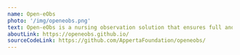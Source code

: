 ```yaml
---
name: Open-eObs
photo: '/img/openeobs.png'
text: Open-eObs is a nursing observation solution that ensures full and consistent implementation of NHS and Trust policies. Open-eObs also facilitates a prompt response to clinical change while flagging and automatically escalating deteriorating patients requiring clinical intervention. Support and implementation services are available from our Apperta Partner <a href='http://opusvl.org/'>OPUSvL</a>
aboutLink: https://openeobs.github.io/
sourceCodeLink: https://github.com/AppertaFoundation/openeobs/
---
```

